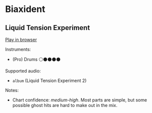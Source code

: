 # Biaxident

## Liquid Tension Experiment


[Play in browser](http://pages.cs.wisc.edu/~tolly/customs/?title=biaxident&artist=liquid-tension-experiment)

Instruments:

  * (Pro) Drums ⚪️⚫️⚫️⚫️⚫️

Supported audio:

  * `album` (Liquid Tension Experiment 2)

Notes:

  * Chart confidence: *medium-high*. Most parts are simple, but some possible ghost hits are hard to make out in the mix.

